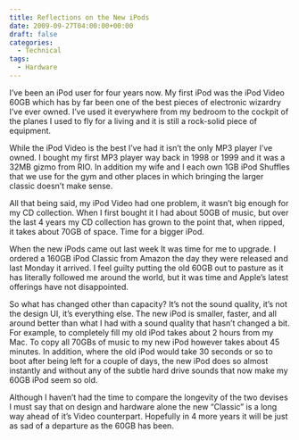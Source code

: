 ```yaml
---
title: Reflections on the New iPods
date: 2009-09-27T04:00:00+00:00
draft: false
categories:
  - Technical
tags:
  - Hardware
---
```


I’ve been an iPod user for four years now. My first iPod was the iPod Video 60GB which has by far been one of the best pieces of electronic wizardry I’ve ever owned. I’ve used it everywhere from my bedroom to the cockpit of the planes I used to fly for a living and it is still a rock-solid piece of equipment.

While the iPod Video is the best I’ve had it isn’t the only MP3 player I’ve owned. I bought my first MP3 player way back in 1998 or 1999 and it was a 32MB gizmo from RIO. In addition my wife and I each own 1GB iPod Shuffles that we use for the gym and other places in which bringing the larger classic doesn’t make sense.

All that being said, my iPod Video had one problem, it wasn’t big enough for my CD collection. When I first bought it I had about 50GB of music, but over the last 4 years my CD collection has grown to the point that, when ripped, it takes about 70GB of space. Time for a bigger iPod.

When the new iPods came out last week It was time for me to upgrade. I ordered a 160GB iPod Classic from Amazon the day they were released and last Monday it arrived. I feel guilty putting the old 60GB out to pasture as it has literally followed me around the world, but it was time and Apple’s latest offerings have not disappointed.

So what has changed other than capacity? It’s not the sound quality, it’s not the design UI, it’s everything else. The new iPod is smaller, faster, and all around better than what I had with a sound quality that hasn’t changed a bit. For example, to completely fill my old iPod takes about 2 hours from my Mac. To copy all 70GBs of music to my new iPod however takes about 45 minutes. In addition, where the old iPod would take 30 seconds or so to boot after being left for a couple of days, the new iPod does so almost instantly and without any of the subtle hard drive sounds that now make my 60GB iPod seem so old.

Although I haven’t had  the time to compare the longevity of the two devises I must say that on design and hardware alone the new “Classic” is a long way ahead of it’s Video counterpart. Hopefully in 4 more years it will be just as sad of a departure as the 60GB has been.